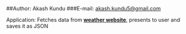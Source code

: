 ##Author: Akash Kundu
###E-mail: akash.kundu5@gmail.com

Application: Fetches data from [**weather website**](https://weather.com/en-IN/), presents to user and saves it as JSON


